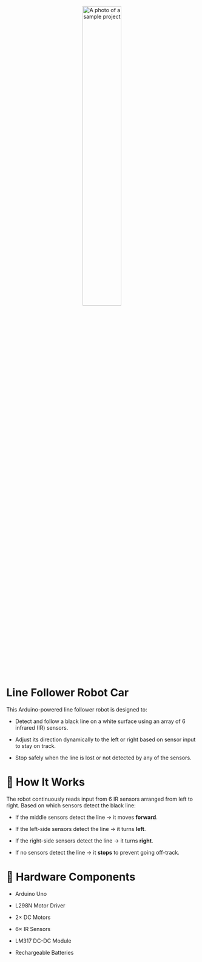 <p align="center">
  <img src="line-follower.jpg" alt="A photo of a sample project" width="45%">
</p>

# Line Follower Robot Car
This Arduino-powered line follower robot is designed to:

- Detect and follow a black line on a white surface using an array of 6 infrared (IR) sensors.

- Adjust its direction dynamically to the left or right based on sensor input to stay on track.

- Stop safely when the line is lost or not detected by any of the sensors.

# 🚗 How It Works
The robot continuously reads input from 6 IR sensors arranged from left to right. Based on which sensors detect the black line:

- If the middle sensors detect the line → it moves **forward**.

- If the left-side sensors detect the line → it turns **left**.

- If the right-side sensors detect the line → it turns **right**.

- If no sensors detect the line → it **stops** to prevent going off-track.

# 🔧 Hardware Components
- Arduino Uno

- L298N Motor Driver

- 2× DC Motors

- 6× IR Sensors

- LM317 DC-DC Module

- Rechargeable Batteries


